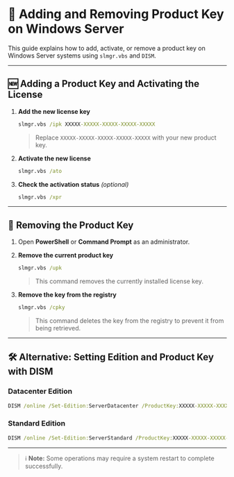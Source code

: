 # 🔐 Adding and Removing Product Key on Windows Server

This guide explains how to add, activate, or remove a product key on Windows Server systems using `slmgr.vbs` and `DISM`.

---

## 🆕 Adding a Product Key and Activating the License

1. **Add the new license key**  
    ```cmd
    slmgr.vbs /ipk XXXXX-XXXXX-XXXXX-XXXXX-XXXXX
    ```
    > Replace `XXXXX-XXXXX-XXXXX-XXXXX-XXXXX` with your new product key.

2. **Activate the new license**  
    ```cmd
    slmgr.vbs /ato
    ```

3. **Check the activation status** *(optional)*  
    ```cmd
    slmgr.vbs /xpr
    ```

---

## 🧹 Removing the Product Key

1. Open **PowerShell** or **Command Prompt** as an administrator.

2. **Remove the current product key**  
    ```cmd
    slmgr.vbs /upk
    ```
    > This command removes the currently installed license key.

3. **Remove the key from the registry**  
    ```cmd
    slmgr.vbs /cpky
    ```
    > This command deletes the key from the registry to prevent it from being retrieved.

---

## 🛠️ Alternative: Setting Edition and Product Key with DISM

### Datacenter Edition
```cmd
DISM /online /Set-Edition:ServerDatacenter /ProductKey:XXXXX-XXXXX-XXXXX-XXXXX-XXXXX /AcceptEula
```

### Standard Edition
```cmd
DISM /online /Set-Edition:ServerStandard /ProductKey:XXXXX-XXXXX-XXXXX-XXXXX-XXXXX /AcceptEula
```

---

> ℹ️ **Note:** Some operations may require a system restart to complete successfully.
